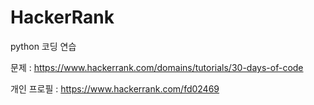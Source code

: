 # HackerRank
python 코딩 연습

문제 : https://www.hackerrank.com/domains/tutorials/30-days-of-code

개인 프로필 : https://www.hackerrank.com/fd02469
